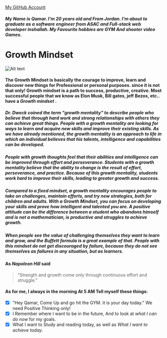 [My GitHub Account](https://github.com/QamarAlkhatib) 

##### My Name is Qamar. I'm 20 years old and From Jordan. I'm about to graduate as a software engineer from ASAC and Full-stack web developer inshallah. My Favourite hobbies are GYM And shooter video Games.


# Growth Mindset 


![Alt text](https://external-content.duckduckgo.com/iu/?u=https%3A%2F%2Fstorage.googleapis.com%2Fproudcity%2Felgl%2Fuploads%2F2020%2F08%2Fgrowth-mindset-brain.png&f=1&nofb=1)

#### The Growth Mindset is basically the courage to improve, learn and discover new things for Professional or personal purposes. since it is not that only! **Growth mindset is a path to success, productive, creative**. Most successful people that we know as Elon Musk, Bill gates, jeff Bezos, etc.. have a ***Growth mindset*** .

##### Dr. Dweck coined the term "growth mentality" to describe people who believe that through hard work and strong relationships with others they can achieve great things. People with a growth mentality are looking for ways to learn and acquire new skills and improve their existing skills. As we have already mentioned, the growth mentality is an approach to life in which an individual believes that his talents, intelligence and capabilities can be developed. 

##### People with growth thoughts feel that their abilities and intelligence can be improved through effort and perseverance. Students with a growth mentality believe that the ability to change is the result of effort, perseverance, and practice. Because of this growth mentality, students work hard to improve their skills, leading to greater growth and success.

##### Compared to a **fixed mindset**, a growth mentality encourages people to take on challenges, maintain efforts, and try new strategies, both for children and adults. With a Growth Mindset, you can focus on developing your skills and prove how intelligent and talented you are. A positive attitude can be the difference between a student who abandons himself and is not a mathematician, is productive and struggles to achieve growth.
##### When people see the value of challenging themselves they want to learn and grow, and the Buffett formula is a great example of that. People with this mindset do not get discouraged by failure, because they do not see themselves as failures in any situation, but as learners.


#### As *Napoleon Hill* said
> “Strength and growth come only through continuous effort and struggle.”

#### As for me, I always in the morning At 5 AM Tell myself these things:
- [x] "Hey Qamar, Come Up and go hit the GYM. it is your day today." We need Positive Thinking only!
- [x] I Remember where I want to be in the future, And to look at *what I can do now* for my goals.
- [x] What I want to Study and reading today, as well as *What I want to achieve today*.  
